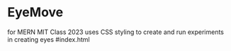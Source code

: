 # EyeMove
for MERN MIT Class 2023
uses CSS styling to create and run experiments in creating eyes
#index.html
